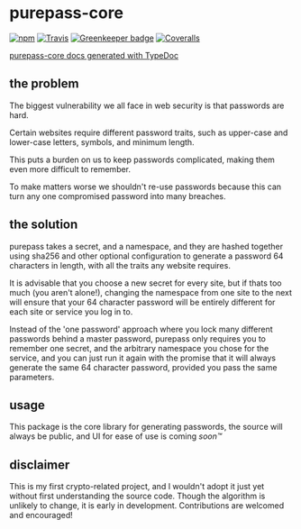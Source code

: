 # purepass-core

[![npm](https://img.shields.io/npm/v/purepass-core.svg)](https://npmjs.com/package/purepass-core)
[![Travis](https://img.shields.io/travis/purepass/purepass-core.svg)](https://travis-ci.org/alexjoverm/typescript-library-starter)
[![Greenkeeper badge](https://badges.greenkeeper.io/purepass/purepass-core.svg)](https://greenkeeper.io/)
[![Coveralls](https://img.shields.io/coveralls/purepass/purepass-core.svg)](https://coveralls.io/github/purepass/purepass-core)

[purepass-core docs generated with TypeDoc](https://purepass.github.io/purepass-core/)


## the problem
The biggest vulnerability we all face in web security is that passwords are hard.

Certain websites require different password traits, such as upper-case and lower-case letters, symbols, and minimum length.

This puts a burden on us to keep passwords complicated, making them even more difficult to remember.

To make matters worse we shouldn't re-use passwords because this can turn any one compromised password into many breaches.

## the solution

purepass takes a secret, and a namespace, and they are hashed together using sha256 and other optional configuration to generate a password 64 characters in length, with all the traits any website requires.

It is advisable that you choose a new secret for every site, but if thats too much (you aren't alone!), changing the namespace from one site to the next will ensure that your 64 character password will be entirely different for each site or service you log in to.

Instead of the 'one password' approach where you lock many different passwords behind a master password, purepass only requires you to remember one secret, and the arbitrary namespace you chose for the service, and you can just run it again with the promise that it will always generate the same 64 character password, provided you pass the same parameters.

## usage

This package is the core library for generating passwords, the source will always be public, and UI for ease of use is coming _soon™_

## disclaimer

This is my first crypto-related project, and I wouldn't adopt it just yet without first understanding the source code. Though the algorithm is unlikely to change, it is early in development. Contributions are welcomed and encouraged!
